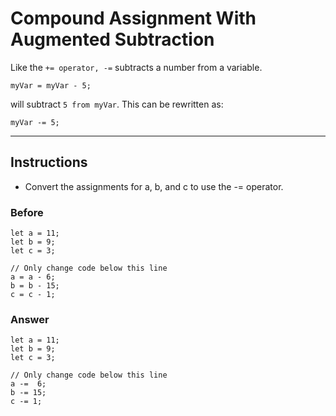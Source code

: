 # Compound Assignment With Augmented Subtraction

Like the `+= operator, -=` subtracts a number from a variable.

```
myVar = myVar - 5;
```

will subtract `5 from myVar`. This can be rewritten as:

```
myVar -= 5;
```

--- 

## Instructions
- Convert the assignments for a, b, and c to use the -= operator.

### Before

```
let a = 11;
let b = 9;
let c = 3;

// Only change code below this line
a = a - 6;
b = b - 15;
c = c - 1;
```

### Answer

```
let a = 11;
let b = 9;
let c = 3;

// Only change code below this line
a -=  6;
b -= 15;
c -= 1;
```